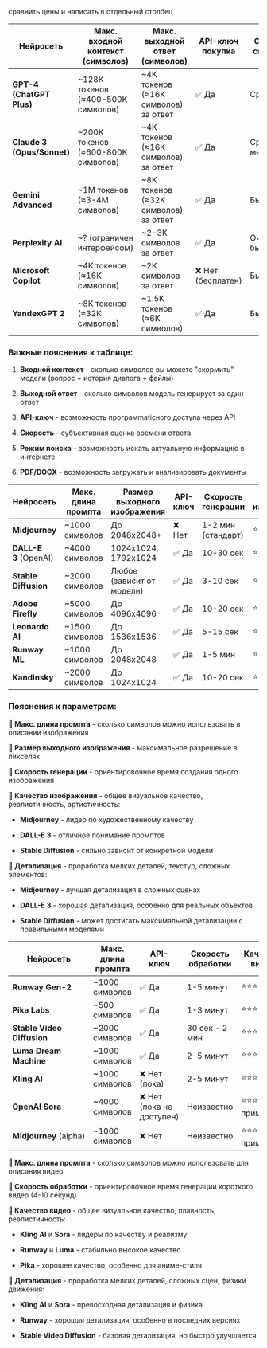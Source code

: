 сравнить цены и написать в отдельный столбец

| Нейросеть                  | Макс. входной контекст (символов)  | Макс. выходной ответ (символов)      | API-ключ покупка  | Средняя скорость  | Режим поиска      | Поддержка PDF/DOCX | цена API-key                                   |     |
| -------------------------- | ---------------------------------- | ------------------------------------ | ----------------- | ----------------- | ----------------- | ------------------ | ---------------------------------------------- | --- |
| **GPT-4 (ChatGPT Plus)**   | ~128K токенов (≈400-500K символов) | ~4K токенов (≈16K символов) за ответ | ✅ Да              | Средняя           | ✅ (через Bing)    | ✅ Да               | вход: 1.25$1m токенов.<br>выход: 10$1m токенов |     |
| **Claude 3 (Opus/Sonnet)** | ~200K токенов (≈600-800K символов) | ~4K токенов (≈16K символов) за ответ | ✅ Да              | Средняя-медленная | ❌ Нет             | ✅ Да               |                                                |     |
| **Gemini Advanced**        | ~1M токенов (≈3-4M символов)       | ~8K токенов (≈32K символов) за ответ | ✅ Да              | Быстрая           | ✅ Да              | ✅ Да               |                                                |     |
| **Perplexity AI**          | ~? (ограничен интерфейсом)         | ~2-3K символов за ответ              | ✅ Да              | Очень быстрая     | ✅ (основа модели) | ❌ Нет              |                                                |     |
| **Microsoft Copilot**      | ~4K токенов (≈16K символов)        | ~2K символов за ответ                | ❌ Нет (бесплатен) | Быстрая           | ✅ Да              | ❌ Нет              |                                                |     |
| **YandexGPT 2**            | ~8K токенов (≈32K символов)        | ~1.5K токенов (≈6K символов)         | ✅ Да              | Быстрая           | ✅ Да              | ❌ Нет              |                                                |     |


### Важные пояснения к таблице:

1. **Входной контекст** - сколько символов вы можете "скормить" модели (вопрос + история диалога + файлы)
    
2. **Выходной ответ** - сколько символов модель генерирует за один ответ
    
3. **API-ключ** - возможность програмmaticного доступа через API
    
4. **Скорость** - субъективная оценка времени ответа
    
5. **Режим поиска** - возможность искать актуальную информацию в интернете
    
6. **PDF/DOCX** - возможность загружать и анализировать документы






| Нейросеть             | Макс. длина промпта | Размер выходного изображения | API-ключ | Скорость генерации | Качество изображения | Детализация |
| --------------------- | ------------------- | ---------------------------- | -------- | ------------------ | -------------------- | ----------- |
| **Midjourney**        | ~1000 символов      | До 2048x2048+                | ❌ Нет    | 1-2 мин (стандарт) | ⭐⭐⭐⭐⭐                | ⭐⭐⭐⭐⭐       |
| **DALL-E 3** (OpenAI) | ~4000 символов      | 1024x1024, 1792x1024         | ✅ Да     | 10-30 сек          | ⭐⭐⭐⭐                 | ⭐⭐⭐⭐        |
| **Stable Diffusion**  | ~2000 символов      | Любое (зависит от модели)    | ✅ Да     | 3-10 сек           | ⭐⭐⭐-⭐⭐⭐⭐⭐            | ⭐⭐⭐-⭐⭐⭐⭐⭐   |
| **Adobe Firefly**     | ~5000 символов      | До 4096x4096                 | ✅ Да     | 10-20 сек          | ⭐⭐⭐⭐                 | ⭐⭐⭐⭐        |
| **Leonardo AI**       | ~1500 символов      | До 1536x1536                 | ✅ Да     | 5-15 сек           | ⭐⭐⭐⭐                 | ⭐⭐⭐⭐        |
| **Runway ML**         | ~1000 символов      | До 2048x2048                 | ✅ Да     | 1-5 мин            | ⭐⭐⭐⭐                 | ⭐⭐⭐⭐        |
| **Kandinsky**         | ~2000 символов      | До 1024x1024                 | ✅ Да     | 10-20 сек          | ⭐⭐⭐                  | ⭐⭐⭐         |



### Пояснения к параметрам:

**🔹 Макс. длина промпта** - сколько символов можно использовать в описании изображения

**🔹 Размер выходного изображения** - максимальное разрешение в пикселях

**🔹 Скорость генерации** - ориентировочное время создания одного изображения

**🔹 Качество изображения** - общее визуальное качество, реалистичность, артистичность:

- **Midjourney** - лидер по художественному качеству
    
- **DALL-E 3** - отличное понимание промптов
    
- **Stable Diffusion** - сильно зависит от конкретной модели
    

**🔹 Детализация** - проработка мелких деталей, текстур, сложных элементов:

- **Midjourney** - лучшая детализация в сложных сценах
    
- **DALL-E 3** - хорошая детализация, особенно для реальных объектов
    
- **Stable Diffusion** - может достигать максимальной детализации с правильными моделями






| Нейросеть                  | Макс. длина промпта | API-ключ                 | Скорость обработки | Качество видео      | Детализация         |
| -------------------------- | ------------------- | ------------------------ | ------------------ | ------------------- | ------------------- |
| **Runway Gen-2**           | ~1000 символов      | ✅ Да                     | 1-5 минут          | ⭐⭐⭐⭐                | ⭐⭐⭐⭐                |
| **Pika Labs**              | ~500 символов       | ✅ Да                     | 1-3 минут          | ⭐⭐⭐⭐                | ⭐⭐⭐                 |
| **Stable Video Diffusion** | ~2000 символов      | ✅ Да                     | 30 сек - 2 мин     | ⭐⭐⭐                 | ⭐⭐⭐                 |
| **Luma Dream Machine**     | ~1000 символов      | ✅ Да                     | 2-5 минут          | ⭐⭐⭐⭐                | ⭐⭐⭐⭐                |
| **Kling AI**               | ~1000 символов      | ❌ Нет (пока)             | 2-5 минут          | ⭐⭐⭐⭐⭐               | ⭐⭐⭐⭐⭐               |
| **OpenAI Sora**            | ~4000 символов      | ❌ Нет (пока не доступен) | Неизвестно         | ⭐⭐⭐⭐⭐ (по примерам) | ⭐⭐⭐⭐⭐ (по примерам) |
| **Midjourney** (alpha)     | ~1000 символов      | ❌ Нет                    | Неизвестно         | ⭐⭐⭐⭐ (по примерам)  | ⭐⭐⭐⭐ (по примерам)  |


**🔹 Макс. длина промпта** - сколько символов можно использовать для описания видео

**🔹 Скорость обработки** - ориентировочное время генерации короткого видео (4-10 секунд)

**🔹 Качество видео** - общее визуальное качество, плавность, реалистичность:

- **Kling AI** и **Sora** - лидеры по качеству и реализму
    
- **Runway** и **Luma** - стабильно высокое качество
    
- **Pika** - хорошее качество, особенно для аниме-стиля
    

**🔹 Детализация** - проработка мелких деталей, сложных сцен, физики движения:

- **Kling AI** и **Sora** - превосходная детализация и физика
    
- **Runway** - хорошая детализация, особенно в последних версиях
    
- **Stable Video Diffusion** - базовая детализация, но быстро улучшается